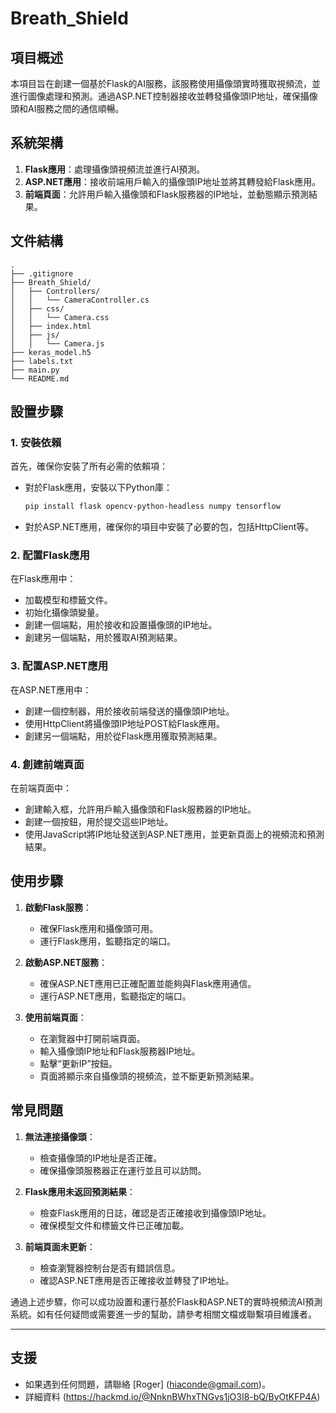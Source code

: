 # Breath_Shield

## 項目概述

本項目旨在創建一個基於Flask的AI服務，該服務使用攝像頭實時獲取視頻流，並進行圖像處理和預測。通過ASP.NET控制器接收並轉發攝像頭IP地址，確保攝像頭和AI服務之間的通信順暢。

## 系統架構

1. **Flask應用**：處理攝像頭視頻流並進行AI預測。
2. **ASP.NET應用**：接收前端用戶輸入的攝像頭IP地址並將其轉發給Flask應用。
3. **前端頁面**：允許用戶輸入攝像頭和Flask服務器的IP地址，並動態顯示預測結果。

## 文件結構

```
.
├── .gitignore
├── Breath_Shield/
│   ├── Controllers/
│   │   └── CameraController.cs
│   ├── css/
│   │   └── Camera.css
│   ├── index.html
│   ├── js/
│   │   └── Camera.js
├── keras_model.h5
├── labels.txt
├── main.py
└── README.md
```

## 設置步驟

### 1. 安裝依賴

首先，確保你安裝了所有必需的依賴項：

- 對於Flask應用，安裝以下Python庫：
  ```bash
  pip install flask opencv-python-headless numpy tensorflow
  ```

- 對於ASP.NET應用，確保你的項目中安裝了必要的包，包括HttpClient等。

### 2. 配置Flask應用

在Flask應用中：

- 加載模型和標籤文件。
- 初始化攝像頭變量。
- 創建一個端點，用於接收和設置攝像頭的IP地址。
- 創建另一個端點，用於獲取AI預測結果。

### 3. 配置ASP.NET應用

在ASP.NET應用中：

- 創建一個控制器，用於接收前端發送的攝像頭IP地址。
- 使用HttpClient將攝像頭IP地址POST給Flask應用。
- 創建另一個端點，用於從Flask應用獲取預測結果。

### 4. 創建前端頁面

在前端頁面中：

- 創建輸入框，允許用戶輸入攝像頭和Flask服務器的IP地址。
- 創建一個按鈕，用於提交這些IP地址。
- 使用JavaScript將IP地址發送到ASP.NET應用，並更新頁面上的視頻流和預測結果。

## 使用步驟

1. **啟動Flask服務**：
   - 確保Flask應用和攝像頭可用。
   - 運行Flask應用，監聽指定的端口。

2. **啟動ASP.NET服務**：
   - 確保ASP.NET應用已正確配置並能夠與Flask應用通信。
   - 運行ASP.NET應用，監聽指定的端口。

3. **使用前端頁面**：
   - 在瀏覽器中打開前端頁面。
   - 輸入攝像頭IP地址和Flask服務器IP地址。
   - 點擊“更新IP”按鈕。
   - 頁面將顯示來自攝像頭的視頻流，並不斷更新預測結果。

## 常見問題

1. **無法連接攝像頭**：
   - 檢查攝像頭的IP地址是否正確。
   - 確保攝像頭服務器正在運行並且可以訪問。

2. **Flask應用未返回預測結果**：
   - 檢查Flask應用的日誌，確認是否正確接收到攝像頭IP地址。
   - 確保模型文件和標籤文件已正確加載。

3. **前端頁面未更新**：
   - 檢查瀏覽器控制台是否有錯誤信息。
   - 確認ASP.NET應用是否正確接收並轉發了IP地址。

通過上述步驟，你可以成功設置和運行基於Flask和ASP.NET的實時視頻流AI預測系統。如有任何疑問或需要進一步的幫助，請參考相關文檔或聯繫項目維護者。

---
## 支援

- 如果遇到任何問題，請聯絡 [Roger] (hiaconde@gmail.com)。
- 詳細資料 (https://hackmd.io/@NnknBWhxTNGvs1jO3I8-bQ/ByOtKFP4A)
